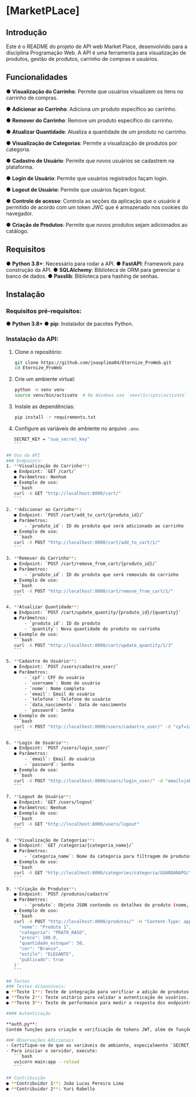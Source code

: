 # [MarketPLace]

## Introdução
Este é o README do projeto de API web Market Place, desenvolvido para a disciplina Programação Web. A API é uma ferramenta para visualização de produtos, gestão de produtos, carrinho de compras e usuários.

## Funcionalidades
● **Visualização do Carrinho**: Permite que usuários visualizem os itens no carrinho de compras.

● **Adicionar ao Carrinho**: Adiciona um produto específico ao carrinho.

● **Remover do Carrinho**: Remove um produto específico do carrinho.

● **Atualizar Quantidade**: Atualiza a quantidade de um produto no carrinho.

● **Visualização de Categorias**: Permite a visualização de produtos por categoria.

● **Cadastro de Usuário**: Permite que novos usuários se cadastrem na plataforma.

● **Login de Usuário**: Permite que usuários registrados façam login.

● **Logout de Usuário**: Permite que usuários façam logout.

● **Controle de acesso**: Controla as seções da aplicação que o usuário é permitido de acordo com um token JWC que é armazenado nos cookies do navegador.

● **Criação de Produtos**: Permite que novos produtos sejam adicionados ao catálogo.

## Requisitos
● **Python 3.8+**: Necessário para rodar a API.
● **FastAPI**: Framework para construção da API.
● **SQLAlchemy**: Biblioteca de ORM para gerenciar o banco de dados.
● **Passlib**: Biblioteca para hashing de senhas.

## Instalação
### Requisitos pré-requisitos:
● **Python 3.8+**
● **pip**: Instalador de pacotes Python.

### Instalação da API:
1. Clone o repositório:
    ```bash
    git clone https://github.com/joaoplima04/Eternize_ProWeb.git
    cd Eternize_ProWeb
    ```
2. Crie um ambiente virtual:
    ```bash
    python -m venv venv
    source venv/bin/activate  # No Windows use `venv\Scripts\activate`
    ```
3. Instale as dependências:
    ```bash
    pip install -r requirements.txt
    ```
4. Configure as variáveis de ambiente no arquivo `.env`.
 ```bash
    SECRET_KEY = "sua_secret_key"
    ```

## Uso da API
### Endpoints:
1. **Visualização do Carrinho**:
    ● Endpoint: `GET /cart/`  
    ● Parâmetros: Nenhum  
    ● Exemplo de uso:
    ```bash
    curl -X GET "http://localhost:8000/cart/"
    ```
    
2. **Adicionar ao Carrinho**:
    ● Endpoint: `POST /cart/add_to_cart/{produto_id}/`  
    ● Parâmetros: 
        - `produto_id`: ID do produto que será adicionado ao carrinho  
    ● Exemplo de uso:
    ```bash
    curl -X POST "http://localhost:8000/cart/add_to_cart/1/"
    ```

3. **Remover do Carrinho**:
    ● Endpoint: `POST /cart/remove_from_cart/{produto_id}/`  
    ● Parâmetros: 
        - `produto_id`: ID do produto que será removido do carrinho  
    ● Exemplo de uso:
    ```bash
    curl -X POST "http://localhost:8000/cart/remove_from_cart/1/"
    ```

4. **Atualizar Quantidade**:
    ● Endpoint: `POST /cart/update_quantity/{produto_id}/{quantity}`  
    ● Parâmetros: 
        - `produto_id`: ID do produto  
        - `quantity`: Nova quantidade do produto no carrinho  
    ● Exemplo de uso:
    ```bash
    curl -X POST "http://localhost:8000/cart/update_quantity/1/3"
    ```

5. **Cadastro de Usuário**:
    ● Endpoint: `POST /users/cadastro_user/`  
    ● Parâmetros: 
        - `cpf`: CPF do usuário  
        - `username`: Nome de usuário  
        - `nome`: Nome completo  
        - `email`: Email do usuário  
        - `telefone`: Telefone do usuário  
        - `data_nascimento`: Data de nascimento  
        - `password`: Senha  
    ● Exemplo de uso:
    ```bash
    curl -X POST "http://localhost:8000/users/cadastro_user/" -d "cpf=12345678900&username=johndoe&nome=John Doe&email=johndoe@example.com&telefone=1234567890&data_nascimento=2000-01-01&password=senha"
    ```

6. **Login de Usuário**:
    ● Endpoint: `POST /users/login_user/`  
    ● Parâmetros: 
        - `email`: Email do usuário  
        - `password`: Senha  
    ● Exemplo de uso:
    ```bash
    curl -X POST "http://localhost:8000/users/login_user/" -d "email=johndoe@example.com&password=senha"
    ```

7. **Logout de Usuário**:
    ● Endpoint: `GET /users/logout`  
    ● Parâmetros: Nenhum  
    ● Exemplo de uso:
    ```bash
    curl -X GET "http://localhost:8000/users/logout"
    ```

8. **Visualização de Categorias**:
    ● Endpoint: `GET /categoria/{categoria_name}/`  
    ● Parâmetros: 
        - `categoria_name`: Nome da categoria para filtragem de produtos  
    ● Exemplo de uso:
    ```bash
    curl -X GET "http://localhost:8000/categories/categoria/GUARDANAPO/"
    ```

9. **Criação de Produtos**:
    ● Endpoint: `POST /produtos/cadastro`  
    ● Parâmetros: 
        - `produto`: Objeto JSON contendo os detalhes do produto (nome, categoria, preço, quantidade em estoque, cor, estilo, publicado)  
    ● Exemplo de uso:
    ```bash
    curl -X POST "http://localhost:8000/produtos/" -H "Content-Type: application/json" -d '{
      "nome": "Produto 1",
      "categoria": "PRATO_RASO",
      "preco": 100.0,
      "quantidade_estoque": 50,
      "cor": "Branco",
      "estilo": "ELEGANTE",
      "publicado": true
    }'
    ```

## Testes
### Testes disponíveis:
● **Teste 1**: Teste de integração para verificar a adição de produtos ao carrinho.
● **Teste 2**: Teste unitário para validar a autenticação de usuários.
● **Teste 3**: Teste de performance para medir a resposta dos endpoints.

#### Autenticação

**auth.py**:
Contém funções para criação e verificação de tokens JWT, além de funções para hashing e verificação de senhas.

### Observações Adicionais
- Certifique-se de que as variáveis de ambiente, especialmente `SECRET_KEY`, estejam corretamente configuradas no arquivo `.env`.
- Para iniciar o servidor, execute:
    ```bash
    uvicorn main:app --reload
    ```

## Contribuição
● **Contribuidor 1**: João Lucas Pereira Lima
● **Contribuidor 2**: Yuri Rabello

